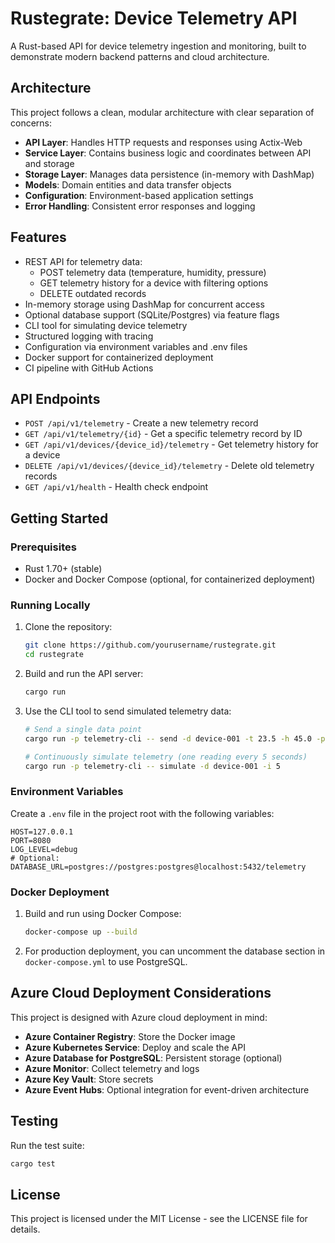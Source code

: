 # Rustegrate: Device Telemetry API

A Rust-based API for device telemetry ingestion and monitoring, built to demonstrate modern backend patterns and cloud architecture.

## Architecture

This project follows a clean, modular architecture with clear separation of concerns:

- **API Layer**: Handles HTTP requests and responses using Actix-Web
- **Service Layer**: Contains business logic and coordinates between API and storage
- **Storage Layer**: Manages data persistence (in-memory with DashMap)
- **Models**: Domain entities and data transfer objects
- **Configuration**: Environment-based application settings
- **Error Handling**: Consistent error responses and logging

## Features

- REST API for telemetry data:
  - POST telemetry data (temperature, humidity, pressure)
  - GET telemetry history for a device with filtering options
  - DELETE outdated records
- In-memory storage using DashMap for concurrent access
- Optional database support (SQLite/Postgres) via feature flags
- CLI tool for simulating device telemetry
- Structured logging with tracing
- Configuration via environment variables and .env files
- Docker support for containerized deployment
- CI pipeline with GitHub Actions

## API Endpoints

- `POST /api/v1/telemetry` - Create a new telemetry record
- `GET /api/v1/telemetry/{id}` - Get a specific telemetry record by ID
- `GET /api/v1/devices/{device_id}/telemetry` - Get telemetry history for a device
- `DELETE /api/v1/devices/{device_id}/telemetry` - Delete old telemetry records
- `GET /api/v1/health` - Health check endpoint

## Getting Started

### Prerequisites

- Rust 1.70+ (stable)
- Docker and Docker Compose (optional, for containerized deployment)

### Running Locally

1. Clone the repository:
   ```bash
   git clone https://github.com/yourusername/rustegrate.git
   cd rustegrate
   ```

2. Build and run the API server:
   ```bash
   cargo run
   ```

3. Use the CLI tool to send simulated telemetry data:
   ```bash
   # Send a single data point
   cargo run -p telemetry-cli -- send -d device-001 -t 23.5 -h 45.0 -p 1013.0
   
   # Continuously simulate telemetry (one reading every 5 seconds)
   cargo run -p telemetry-cli -- simulate -d device-001 -i 5
   ```

### Environment Variables

Create a `.env` file in the project root with the following variables:

```
HOST=127.0.0.1
PORT=8080
LOG_LEVEL=debug
# Optional: DATABASE_URL=postgres://postgres:postgres@localhost:5432/telemetry
```

### Docker Deployment

1. Build and run using Docker Compose:
   ```bash
   docker-compose up --build
   ```

2. For production deployment, you can uncomment the database section in `docker-compose.yml` to use PostgreSQL.

## Azure Cloud Deployment Considerations

This project is designed with Azure cloud deployment in mind:

- **Azure Container Registry**: Store the Docker image
- **Azure Kubernetes Service**: Deploy and scale the API
- **Azure Database for PostgreSQL**: Persistent storage (optional)
- **Azure Monitor**: Collect telemetry and logs
- **Azure Key Vault**: Store secrets
- **Azure Event Hubs**: Optional integration for event-driven architecture

## Testing

Run the test suite:

```bash
cargo test
```

## License

This project is licensed under the MIT License - see the LICENSE file for details. 